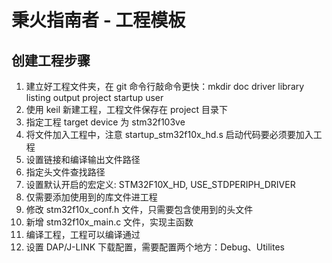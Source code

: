 # 秉火指南者 - 工程模板

## 创建工程步骤

1. 建立好工程文件夹，在 git 命令行敲命令更快：mkdir doc driver library listing output project startup user
2. 使用 keil 新建工程，工程文件保存在 project 目录下
3. 指定工程 target device 为 stm32f103ve
4. 将文件加入工程中，注意 startup_stm32f10x_hd.s 启动代码要必须要加入工程
5. 设置链接和编译输出文件路径
6. 指定头文件查找路径
7. 设置默认开启的宏定义: STM32F10X_HD, USE_STDPERIPH_DRIVER
8. 仅需要添加使用到的库文件进工程
9. 修改 stm32f10x_conf.h 文件，只需要包含使用到的头文件
10. 新增 stm32f10x_main.c 文件，实现主函数
11. 编译工程，工程可以编译通过
12. 设置 DAP/J-LINK 下载配置，需要配置两个地方：Debug、Utilites
